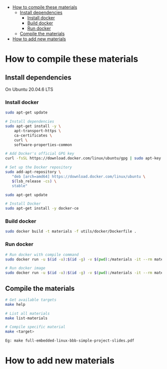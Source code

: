 <!-- The embedded linux materials are inherited from Bootlin trainning materials -->
<!-- https://github.com/bootlin/training-materials/ -->

- [How to compile these materials](#how-to-compile-these-materials)
  - [Install dependencies](#install-dependencies)
    - [Install docker](#install-docker)
    - [Build docker](#build-docker)
    - [Run docker](#run-docker)
  - [Compile the materials](#compile-the-materials)
- [How to add new materials](#how-to-add-new-materials)

# How to compile these materials

## Install dependencies

On Ubuntu 20.04.6 LTS

### Install docker

```bash
sudo apt-get update

# Install dependencies
sudo apt-get install -y \
    apt-transport-https \
    ca-certificates \
    curl \
    software-properties-common

# Add Docker's official GPG key
curl -fsSL https://download.docker.com/linux/ubuntu/gpg | sudo apt-key add -

# Set up the Docker repository
sudo add-apt-repository \
   "deb [arch=amd64] https://download.docker.com/linux/ubuntu \
   $(lsb_release -cs) \
   stable"

sudo apt-get update

# Install Docker
sudo apt-get install -y docker-ce
```

### Build docker

```bash
sudo docker build -t materials -f utils/docker/Dockerfile .
```

### Run docker

```bash
# Run docker with compile command
sudo docker run -u $(id -u):$(id -g) -v $(pwd):/materials -it --rm materials make <target>

# Run docker image
sudo docker run -u $(id -u):$(id -g) -v $(pwd):/materials -it --rm materials
```

## Compile the materials

```bash
# Get available targets
make help

# List all materials
make list-materials

# Compile specific material
make <target>

Eg: make full-embedded-linux-bbb-simple-project-slides.pdf
```

# How to add new materials

